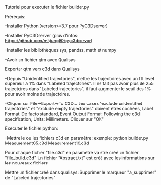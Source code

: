 Tutoriel pour executer le fichier builder.py

Préréquis:

-Installer Python (version>=3.7 pour PyC3Dserver)

-Installer PyC3Dserver <pip install pyc3dserver> (plus d'infos: https://github.com/mkjung99/pyc3dserver)

-Installer les bibliothèques sys, pandas, math et numpy

-Avoir un fichier qtm avec Qualisys


Exporter qtm vers c3d dans Qualisys:

-Depuis "Unidentified trajectories", mettre les trajectoires avec un fill level supérieur à 1% dans "Labeled trajectories". Il ne fait pas avoir plus de 255 trajectoires dans "Labeled trajectories", il faut augmenter le seuil des 1% pour avoir moins de trajectoires.

-Cliquer sur File->Export->To C3D... Les cases "exclude unidentified trajectories" et "exclude empty trajectories" doivent êtres cochées, Label Format: De facto standard, Event Outout Format: Following the c3d specification, Units: Millimeters. Cliquer sur "OK"

Executer le fichier python:

-Mettre le ou les fichiers c3d en paramètre: exemple: python builder.py Measurement05.c3d Measurement10.c3d

Pour chaque fichier "file.c3d" en paramètre va etre créé un fichier "file_build.c3d"
Un fichier "Abstract.txt" est créé avec les informations sur les nouveaux fichiers

Mettre un fichier créé dans qualisys:
	Supprimer le marqueur "a_supprimer" de "Labeled trajectories"

